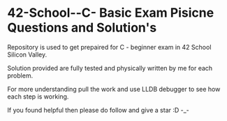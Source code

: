 # 42-School--C- Basic Exam Pisicne Questions and Solution's

Repository is used to get prepaired for C - beginner exam in 42 School Silicon Valley.

Solution provided are fully tested and physically written by me for each problem.

For more understanding pull the work and use LLDB debugger to see how each step is working.

If you found helpful then please do follow and give a star :D -_-

